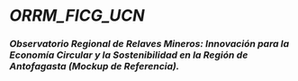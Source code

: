 # _ORRM_FICG_UCN_

### _Observatorio Regional de Relaves Mineros: Innovación para la Economía Circular y la Sostenibilidad en la Región de Antofagasta (Mockup de Referencia)._

